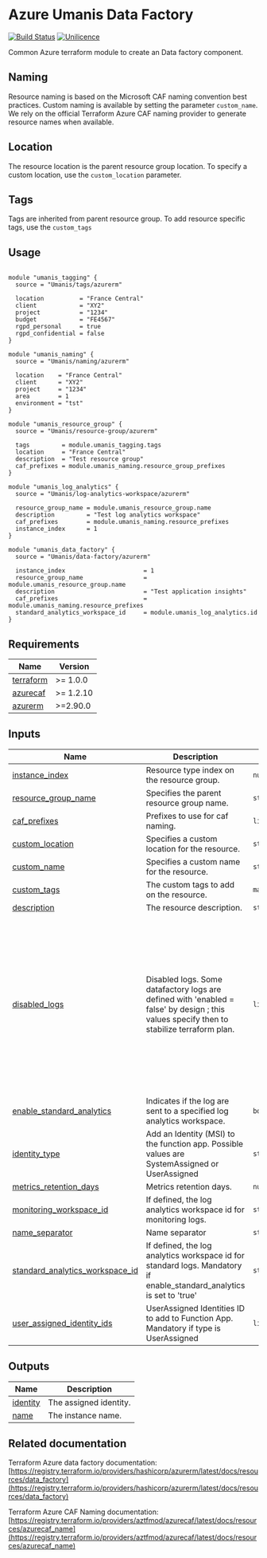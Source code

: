 # Azure Umanis Data Factory
[![Build Status](https://dev.azure.com/umanis-consulting/terraform/_apis/build/status/mod_azu_datafactory?repoName=mod_azu_datafactory&branchName=master)](https://dev.azure.com/umanis-consulting/terraform/_build/latest?definitionId=4&repoName=mod_azu_datafactory&branchName=master) [![Unilicence](https://img.shields.io/badge/licence-The%20Unilicence-green)](LICENCE)

Common Azure terraform module to create an Data factory component.
## Naming
Resource naming is based on the Microsoft CAF naming convention best practices. Custom naming is available by setting the parameter `custom_name`. We rely on the official Terraform Azure CAF naming provider to generate resource names when available.

## Location
The resource location is the parent resource group location. To specify a custom location, use the `custom_location` parameter.

## Tags
Tags are inherited from parent resource group. To add resource specific tags, use the `custom_tags`
## Usage
```hcl

module "umanis_tagging" {
  source = "Umanis/tags/azurerm"

  location          = "France Central"
  client            = "XY2"
  project           = "1234"
  budget            = "FE4567"
  rgpd_personal     = true
  rgpd_confidential = false
}

module "umanis_naming" {
  source = "Umanis/naming/azurerm"

  location    = "France Central"
  client      = "XY2"
  project     = "1234"
  area        = 1
  environment = "tst"
}

module "umanis_resource_group" {
  source = "Umanis/resource-group/azurerm"

  tags         = module.umanis_tagging.tags
  location     = "France Central"
  description  = "Test resource group"
  caf_prefixes = module.umanis_naming.resource_group_prefixes
}

module "umanis_log_analytics" {
  source = "Umanis/log-analytics-workspace/azurerm"

  resource_group_name = module.umanis_resource_group.name
  description         = "Test log analytics workspace"
  caf_prefixes        = module.umanis_naming.resource_prefixes
  instance_index      = 1
}

module "umanis_data_factory" {
  source = "Umanis/data-factory/azurerm"

  instance_index                      = 1
  resource_group_name                 = module.umanis_resource_group.name
  description                         = "Test application insights"
  caf_prefixes                        = module.umanis_naming.resource_prefixes
  standard_analytics_workspace_id     = module.umanis_log_analytics.id
}

```
<!-- BEGIN_TF_DOCS -->
## Requirements

| Name | Version |
|------|---------|
| <a name="requirement_terraform"></a> [terraform](#requirement\_terraform) | >= 1.0.0 |
| <a name="requirement_azurecaf"></a> [azurecaf](#requirement\_azurecaf) | >= 1.2.10 |
| <a name="requirement_azurerm"></a> [azurerm](#requirement\_azurerm) | >=2.90.0 |

## Inputs

| Name | Description | Type | Default | Required |
|------|-------------|------|---------|:--------:|
| <a name="input_instance_index"></a> [instance\_index](#input\_instance\_index) | Resource type index on the resource group. | `number` | n/a | yes |
| <a name="input_resource_group_name"></a> [resource\_group\_name](#input\_resource\_group\_name) | Specifies the parent resource group name. | `string` | n/a | yes |
| <a name="input_caf_prefixes"></a> [caf\_prefixes](#input\_caf\_prefixes) | Prefixes to use for caf naming. | `list(string)` | `[]` | no |
| <a name="input_custom_location"></a> [custom\_location](#input\_custom\_location) | Specifies a custom location for the resource. | `string` | `""` | no |
| <a name="input_custom_name"></a> [custom\_name](#input\_custom\_name) | Specifies a custom name for the resource. | `string` | `""` | no |
| <a name="input_custom_tags"></a> [custom\_tags](#input\_custom\_tags) | The custom tags to add on the resource. | `map(string)` | `{}` | no |
| <a name="input_description"></a> [description](#input\_description) | The resource description. | `string` | `""` | no |
| <a name="input_disabled_logs"></a> [disabled\_logs](#input\_disabled\_logs) | Disabled logs. Some datafactory logs are defined with 'enabled = false' by design ; this values specify then to stabilize terraform plan. | `list(string)` | <pre>[<br>  "AirflowDagProcessingLogs",<br>  "AirflowSchedulerLogs",<br>  "AirflowTaskLogs",<br>  "AirflowWebLogs",<br>  "AirflowWorkerLogs",<br>  "SSISIntegrationRuntimeLogs",<br>  "SSISPackageEventMessageContext",<br>  "SSISPackageEventMessages",<br>  "SSISPackageExecutableStatistics",<br>  "SSISPackageExecutionComponentPhases",<br>  "SSISPackageExecutionDataStatistics",<br>  "SandboxActivityRuns",<br>  "SandboxPipelineRuns"<br>]</pre> | no |
| <a name="input_enable_standard_analytics"></a> [enable\_standard\_analytics](#input\_enable\_standard\_analytics) | Indicates if the log are sent to a specified log analytics workspace. | `bool` | `false` | no |
| <a name="input_identity_type"></a> [identity\_type](#input\_identity\_type) | Add an Identity (MSI) to the function app. Possible values are SystemAssigned or UserAssigned | `string` | `"SystemAssigned"` | no |
| <a name="input_metrics_retention_days"></a> [metrics\_retention\_days](#input\_metrics\_retention\_days) | Metrics retention days. | `number` | `30` | no |
| <a name="input_monitoring_workspace_id"></a> [monitoring\_workspace\_id](#input\_monitoring\_workspace\_id) | If defined, the log analytics workspace id for monitoring logs. | `string` | `null` | no |
| <a name="input_name_separator"></a> [name\_separator](#input\_name\_separator) | Name separator | `string` | `"-"` | no |
| <a name="input_standard_analytics_workspace_id"></a> [standard\_analytics\_workspace\_id](#input\_standard\_analytics\_workspace\_id) | If defined, the log analytics workspace id for standard logs. Mandatory if enable\_standard\_analytics is set to 'true' | `string` | `null` | no |
| <a name="input_user_assigned_identity_ids"></a> [user\_assigned\_identity\_ids](#input\_user\_assigned\_identity\_ids) | UserAssigned Identities ID to add to Function App. Mandatory if type is UserAssigned | `list(string)` | `null` | no |

## Outputs

| Name | Description |
|------|-------------|
| <a name="output_identity"></a> [identity](#output\_identity) | The assigned identity. |
| <a name="output_name"></a> [name](#output\_name) | The instance name. |
<!-- END_TF_DOCS -->
## Related documentation

Terraform Azure data factory documentation: [https://registry.terraform.io/providers/hashicorp/azurerm/latest/docs/resources/data_factory](https://registry.terraform.io/providers/hashicorp/azurerm/latest/docs/resources/data_factory)

Terraform Azure CAF Naming documentation: [https://registry.terraform.io/providers/aztfmod/azurecaf/latest/docs/resources/azurecaf_name](https://registry.terraform.io/providers/aztfmod/azurecaf/latest/docs/resources/azurecaf_name)
